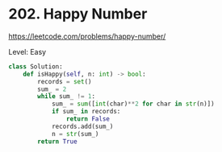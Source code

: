 # 202. Happy Number

https://leetcode.com/problems/happy-number/

Level: Easy

```python
class Solution:
    def isHappy(self, n: int) -> bool:
        records = set()
        sum_ = 2
        while sum_ != 1:
            sum_ = sum([int(char)**2 for char in str(n)])
            if sum_ in records:
                return False
            records.add(sum_)
            n = str(sum_)
        return True
```